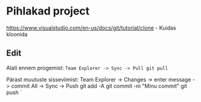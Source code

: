 # Pihlakad project

https://www.visualstudio.com/en-us/docs/git/tutorial/clone - Kuidas kloonida

## Edit

Alati ennem progemist:
`
Team Explorer -> Sync -> Pull
git pull
`

Pärast muutuste sisseviimist:
Team Explorer -> Changes -> enter message -> commit All -> Sync -> Push
git add -A
git commit -m "Minu commit"
git push
`